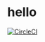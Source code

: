 # hello
[![CircleCI](https://dl.circleci.com/status-badge/img/gh/Jlopez0114/hello/tree/main.svg?style=svg)](https://dl.circleci.com/status-badge/redirect/gh/Jlopez0114/hello/tree/main)